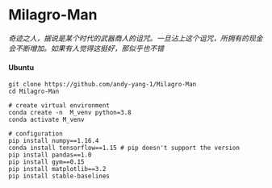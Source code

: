 # Milagro-Man



_奇迹之人，据说是某个时代的武器商人的诅咒。一旦沾上这个诅咒，所拥有的现金会不断增加。如果有人觉得这挺好，那似乎也不错_



#### Ubuntu

~~~shell
git clone https://github.com/andy-yang-1/Milagro-Man
cd Milagro-Man

# create virtual environment
conda create -n  M_venv python=3.8
conda activate M_venv

# configuration
pip install numpy==1.16.4
conda install tensorflow==1.15 # pip doesn't support the version
pip install pandas==1.0
pip install gym==0.15
pip install matplotlib==3.2
pip install stable-baselines
~~~





